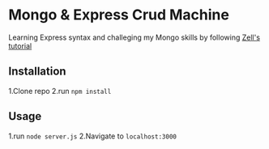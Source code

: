 # Mongo & Express Crud Machine

Learning Express syntax and challeging my Mongo skills by following
[Zell's tutorial](https://zellwk.com/blog/crud-express-mongodb/)

## Installation

1.Clone repo
2.run `npm install`

## Usage

1.run `node server.js`
2.Navigate to `localhost:3000`
